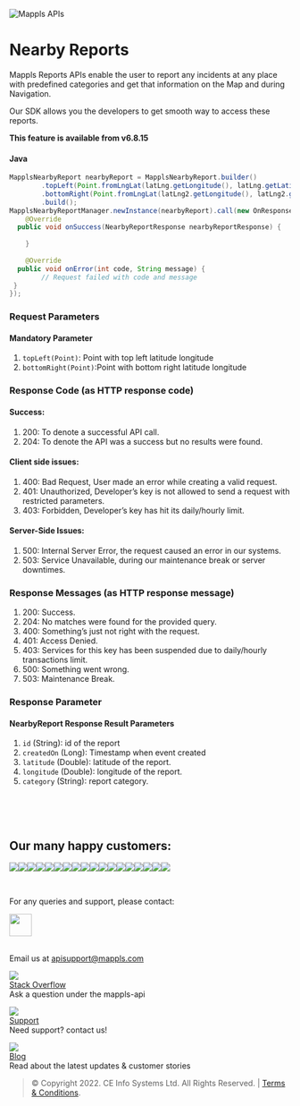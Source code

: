 
![Mappls APIs](https://about.mappls.com/images/mappls-b-logo.svg)
# Nearby Reports
Mappls Reports APIs enable the user to report any incidents at any place with predefined categories and
get that information on the Map and during Navigation.

Our SDK allows you the developers to get smooth way to access these reports.

**This feature is available from v6.8.15**

#### Java
~~~java
MapplsNearbyReport nearbyReport = MapplsNearbyReport.builder()  
        .topLeft(Point.fromLngLat(latLng.getLongitude(), latLng.getLatitude()))  
        .bottomRight(Point.fromLngLat(latLng2.getLongitude(), latLng2.getLatitude()))  
        .build();  
MapplsNearbyReportManager.newInstance(nearbyReport).call(new OnResponseCallback<NearbyReportResponse>() {  
    @Override  
  public void onSuccess(NearbyReportResponse nearbyReportResponse) {  
        
    }  
  
    @Override  
  public void onError(int code, String message) {  
        // Request failed with code and message   
 }  
});
~~~

### Request Parameters
#### Mandatory Parameter
1. ``topLeft(Point)``: Point with top left latitude longitude
2. ``bottomRight(Point)``:Point with bottom right latitude longitude

### Response Code (as HTTP response code)
#### Success:
1.  200: To denote a successful API call.
2.  204: To denote the API was a success but no results were found.
#### Client side issues:
1.  400: Bad Request, User made an error while creating a valid request.
2.  401: Unauthorized, Developer’s key is not allowed to send a request with restricted parameters.
3.  403: Forbidden, Developer’s key has hit its daily/hourly limit.
#### Server-Side Issues:
1.  500: Internal Server Error, the request caused an error in our systems.
2.  503: Service Unavailable, during our maintenance break or server downtimes.

###  Response Messages (as HTTP response message)
1.  200: Success.
2.  204: No matches were found for the provided query.
3.  400: Something’s just not right with the request.
4.  401: Access Denied.
5.  403: Services for this key has been suspended due to daily/hourly transactions limit.
6.  500: Something went wrong.
7.  503: Maintenance Break.
###

### 	Response Parameter
#### NearbyReport Response Result Parameters
1. ``id``         (String): id of the report
2.  ``createdOn``  (Long): Timestamp when event created
3.  ``latitude``  (Double): latitude of the report.
4.  ``longitude`` (Double): longitude of the report.
5.  ``category``  (String): report category.


<br><br><br>

## Our many happy customers:

![](https://www.mapmyindia.com/api/img/logos1/PhonePe.png)![](https://www.mapmyindia.com/api/img/logos1/Arya-Omnitalk.png)![](https://www.mapmyindia.com/api/img/logos1/delhivery.png)![](https://www.mapmyindia.com/api/img/logos1/hdfc.png)![](https://www.mapmyindia.com/api/img/logos1/TVS.png)![](https://www.mapmyindia.com/api/img/logos1/Paytm.png)![](https://www.mapmyindia.com/api/img/logos1/FastTrackz.png)![](https://www.mapmyindia.com/api/img/logos1/ICICI-Pru.png)![](https://www.mapmyindia.com/api/img/logos1/LeanBox.png)![](https://www.mapmyindia.com/api/img/logos1/MFS.png)![](https://www.mapmyindia.com/api/img/logos1/TTSL.png)![](https://www.mapmyindia.com/api/img/logos1/Novire.png)![](https://www.mapmyindia.com/api/img/logos1/OLX.png)![](https://www.mapmyindia.com/api/img/logos1/sun-telematics.png)![](https://www.mapmyindia.com/api/img/logos1/Sensel.png)![](https://www.mapmyindia.com/api/img/logos1/TATA-MOTORS.png)![](https://www.mapmyindia.com/api/img/logos1/Wipro.png)![](https://www.mapmyindia.com/api/img/logos1/Xamarin.png)

<br>

For any queries and support, please contact:

[<img src="https://mmi-api-team.s3.amazonaws.com/Mappls-SDKs/Resources/mappls-logo.png" height="40"/> </p>](https://about.mappls.com/api/)    
Email us at [apisupport@mappls.com](mailto:apisupport@mappls.com)

![](https://www.mapmyindia.com/api/img/icons/stack-overflow.png)    
[Stack Overflow](https://stackoverflow.com/questions/tagged/mappls-api)    
Ask a question under the mappls-api

![](https://www.mapmyindia.com/api/img/icons/support.png)    
[Support](https://about.mappls.com/contact/)    
Need support? contact us!

![](https://www.mapmyindia.com/api/img/icons/blog.png)    
[Blog](http://www.mapmyindia.com/blog/)    
Read about the latest updates & customer stories

> © Copyright 2022. CE Info Systems Ltd. All Rights Reserved. | [Terms & Conditions](https://about.mappls.com/api/terms-&-conditions).